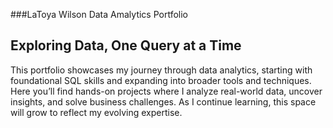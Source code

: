 



###LaToya Wilson Data Amalytics Portfolio

## Exploring Data, One Query at a Time

This portfolio showcases my journey through data analytics, starting with foundational SQL skills and expanding into broader tools and techniques. Here you’ll find hands-on projects where I analyze real-world data, uncover insights, and solve business challenges. As I continue learning, this space will grow to reflect my evolving expertise.
